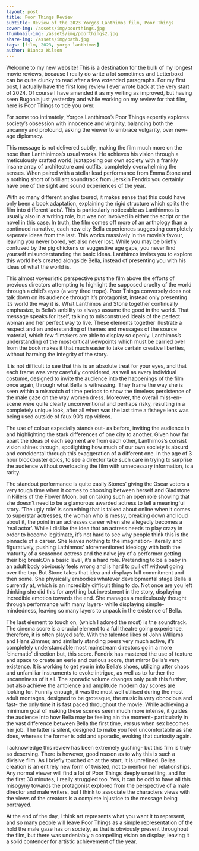 ```yaml
---
layout: post
title: Poor Things Review
subtitle: Review of the 2023 Yorgos Lanthimos film, Poor Things 
cover-img: /assets/img/poorthings.jpg
thumbnail-img: /assets/img/poorthings2.jpg
share-img: /assets/img/path.jpg
tags: [film, 2023, yorgo lanthimos]
author: Bianca Wilson
---
```


Welcome to my new website! This is a destination for the bulk of my longest movie reviews, because I really do write a lot sometimes and Letterboxd can be quite clunky to read after a few extended paragraphs. For my first post, I actually have the first long review I ever wrote back at the very start of 2024. Of course I have amended it as my writing as improved, but having seen Bugonia just yesterday and while working on my review for that film, here is Poor Things to tide you over.

For some too intimately, Yorgos Lanthimos’s Poor Things expertly explores society’s obsession with innocence and virginity, balancing both the uncanny and profound, asking the viewer to embrace vulgarity, over new-age diplomacy.

This message is not delivered subtly, making the film much more on the nose than Lanthinimos’s usual works. He achieves his vision through a meticulously crafted world, juxtaposing our own society with a frankly insane array of architecture and outfits, completely overwhelming the senses. When paired with a stellar lead performance from Emma Stone and a nothing short of brilliant soundtrack from Jerskin Fendrix you certainly have one of the sight and sound experiences of the year.

With so many different angles toured, it makes sense that this could have only been a book adaptation, explaining the rigid structure which splits the film into different ‘acts’. This is particularly noticeable as Lanthinmos is usually also in a writing role, but was not involved in either the script or the novel in this case. In truth, the film comes off more of an anthology than a continued narrative, each new city Bella experiences suggesting completely seperate ideas from the last. This works massively in the movie’s favour, leaving you never bored, yet also never lost. While you may be briefly confused by the pig chickens or suggestive age gaps, you never find yourself misunderstanding the basic ideas. Lanthimos invites you to explore this world he’s created alongside Bella, instead of presenting you with his ideas of what the world is.

This almost voyeuristic perspective puts the film above the efforts of previous directors attempting to highlight the supposed cruelty of the world through a child’s eyes (a very tired trope). Poor Things conversely does not talk down on its audience through it’s protagonist, instead only presenting it’s world the way it is. What Lanthimos and Stone together continually emphasize, is Bella’s anbility to always assume the good in the world. That message speaks for itself, talking to misconstrued ideals of the perfect woman and her perfect way to live. These elements together illustrate a respect and an understanding of themes and messages of the source material, which few filmakers are able to display so openly. Lanthimos’s understanding of the most critical viewpoints which must be carried over from the book makes it that much easier to take certain creative liberties, without harming the integrity of the story.

It is not difficult to see that this is an absolute treat for your eyes, and that each frame was very carefully considered, as well as every individual costume, designed to invite the audience into the happenings of the film once again, through what Bella is witnessing. They frame the way she is seen within a mismatch of time periods to show the timeless persistence of the male gaze on the way women dress. Moreover, the overall miss-en-scene were quite clearly unconventional and perhaps risky, resulting in a completely unique look, after all when was the last time a fisheye lens was being used outside of faux 90’s rap videos.

The use of colour especially stands out- as before, inviting the audience in and highlighting the stark differences of one city to another. Given how far apart the ideas of each segment are from each other, Lanthimos’s consist vision shines through, spotlighting how much of our own society is absurd and concidental through this exaggeration of a different one. In the age of 3 hour blockbuster epics, to see a director take such care in trying to surprise the audience without overloading the film with unnecessary information, is a rarity.

The standout performance is quite easily Stones’ giving the Oscar voters a very tough time when it comes to choosing between herself and Gladstone in Killers of the Flower Moon, but on taking such an open role showing that she doesn’t need to be a glamorous awarded actress to tell a meaningful story. ’The ugly role’ is something that is talked about online when it comes to superstar actresses, the woman who is messy, breaking down and loud about it, the point in an actresses career when she allegedly becomes a ‘real actor’. While I dislike the idea that an actress needs to play crazy in order to become legitimate, it’s not hard to see why people think this is the pinnacle of a career. She leaves nothing to the imagination- literally and figuratively, pushing Lathinmos’ aforementioned ideology with both the maturity of a seasoned actress and the naive joy of a performer getting their big break.On a basic level, it’s a hard role. Pretending to be a baby in an adult body obviously feels wrong and is hard to pull off without going over the top. But Stone takes that idea and displays full commitment and then some. She physically embodies whatever developmental stage Bella is currently at, which is an incredibly difficult thing to do. Not once are you left thinking she did this for anything but investment in the story, displaying incredible emotion towards the end. She manages a meticulously thought through performance with many layers- while displaying simple-mindedness, leaving so many layers to unpack in the existence of Bella.

The last element to touch on, (which I adored the most) is the soundtrack. The cinema score is a crucial element to a full theatre going experience, therefore, it is often played safe. With the talented likes of John Williams and Hans Zimmer, and similarly standing peers very much active, it’s completely understandable most mainstream directors go in a more ‘cinematic’ direction but, this score. Fendrix has mastered the use of texture and space to create an eerie and curious score, that mirror Bella’s very existence. It is working to get you in into Bella’s shoes, utilizing utter chaos and unfamiliar instruments to evoke intrigue, as well as to further the uncanniness of it all. The sporadic volume changes only push this further, but also achieve the ambience and amplitude modern day scores are looking for. Funnily enough, it was the most well utilised during the most adult montages, designed to be grotesque, the music is very obnoxious and fast- the only time it is fast paced throughout the movie. While achieving a minimum goal of making these scenes seem much more intense, it guides the audience into how Bella may be feeling ain the moment- particularly in the vast difference between Bella the first time, versus when sex becomes her job. The latter is silent, designed to make you feel uncomfortable as she does, whereas the former is odd and sporadic, evoking that curiosity again.

I acknowledge this review has been extremely gushing- but this film is truly so deserving. There is however, good reason as to why this is such a divisive film. As I briefly touched on at the start, it is unrefined. Bellas creation is an entirely new form of twisted, not to mention her relationships. Any normal viewer will find a lot of Poor Things deeply unsettling, and for the first 30 minutes, I really struggled too. Yes, it can be odd to have all this misogyny towards the protagonist explored from the perspective of a male director and male writers, but I think to associate the characters views with the views of the creators is a complete injustice to the message being portrayed.

At the end of the day, I think art represents what you want it to represent, and so many people will leave Poor Things as a simple representation of the hold the male gaze has on society, as that is obviously present throughout the film, but there was undeniably a compelling vision on display, leaving it a solid contender for artistic achievement of the year.
